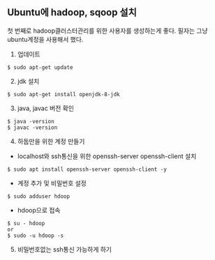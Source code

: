 ## Ubuntu에 hadoop, sqoop 설치

첫 번째로 hadoop클러스터관리를 위한 사용자를 생성하는게 좋다. 필자는 그냥 ubuntu계정을 사용해서 했다.

1. 업데이트

```
$ sudo apt-get update
```

2. jdk 설치

```
$ sudo apt-get install openjdk-8-jdk
```

3. java, javac 버전 확인

```
$ java -version
$ javac -version
```

4. 하둡만을 위한 계정 만들기

- localhost와 ssh통신을 위한 openssh-server openssh-client 설치

```
$ sudo apt install openssh-server openssh-client -y
```

- 계정 추가 및 비밀번호 설정

```
$ sudo adduser hdoop
```

- hdoop으로 접속

```
$ su - hdoop
or
$ sudo -u hdoop -s
```

5. 비밀번호없는 ssh통신 가능하게 하기
